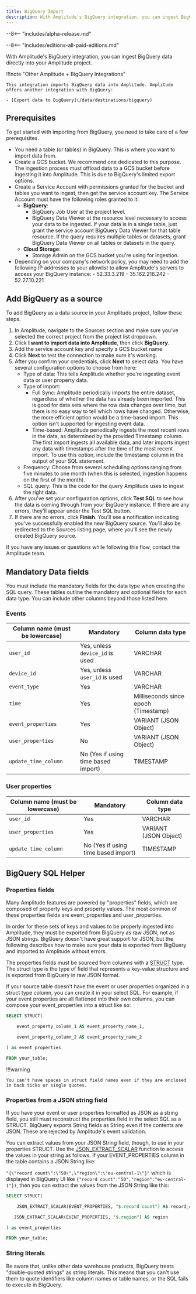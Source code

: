 ```yaml
--- 
title: BigQuery Import
description: With Amplitude's BigQuery integration, you can ingest BigQuery data directly into your Amplitude project. 
---
```


--8<-- "includes/alpha-release.md"

--8<-- "includes/editions-all-paid-editions.md"

With Amplitude's BigQuery integration, you can ingest BigQuery data directly into your Amplitude project.

!!!note "Other Amplitude + BigQuery Integrations"

    This integration imports BigQuery data into Amplitude. Amplitude offers another integration with BigQuery: 

    - [Export data to BigQuery](/data/destinations/bigquery)

## Prerequisites

To get started with importing from BigQuery, you need to take care of a few prerequisites.

- You need a table (or tables) in BigQuery. This is where you want to import data from.
- Create a GCS bucket. We recommend one dedicated to this purpose. The ingestion process must offload data to a GCS bucket before ingesting it into Amplitude. This is due to BigQuery's limited export options.
- Create a Service Account with permissions granted for the bucket and tables you want to ingest, then get the service account key. The Service Account must have the following roles granted to it:
    - **BigQuery**:
        - BigQuery Job User at the project level.
        - BigQuery Data Viewer at the resource level necessary to access your data to be ingested. If your data is in a single table, just grant the service account BigQuery Data Viewer for that table resource. If the query requires multiple tables or datasets, grant BigQuery Data Viewer on all tables or datasets in the query.
    - **Cloud Storage**:
        - Storage Admin on the GCS bucket you're using for ingestion.
- Depending on your company's network policy, you may need to add the following IP addresses to your allowlist to allow Amplitude's servers to access your BigQuery instance:
      - 52.33.3.219
      - 35.162.216.242
      - 52.27.10.221

## Add BigQuery as a source

To add BigQuery as a data source in your Amplitude project, follow these steps.

1. In Amplitude, navigate to the Sources section and make sure you've selected the correct project from the project list dropdown.
2. Click **I want to import data into Amplitude**, then click **BigQuery**.
3. Add the service account key and specify a GCS bucket name.
4. Click **Next** to test the connection to make sure it's working.
5. After you confirm your credentials, click **Next** to select data. You have several configuration options to choose from here:
      - Type of data: This tells Amplitude whether you're ingesting event data or user property data.
      - Type of import:
           - Full Sync: Amplitude periodically imports the entire dataset, regardless of whether the data has already been imported. This is good for data sets where the row data changes over time, but there is no easy way to tell which rows have changed. Otherwise, the more efficient option would be a time-based import. This option isn't supported for ingesting event data.
           - Time-based: Amplitude periodically ingests the most recent rows in the data, as determined by the provided Timestamp column. The first import ingests all available data, and later imports ingest any data with timestamps after the time of the most recent import. To use this option, include the timestamp column in the output of your SQL statement.
      - Frequency: Choose from several scheduling options ranging from five minutes to one month (when this is selected, ingestion happens on the first of the month).
    - SQL query: This is the code for the query Amplitude uses to ingest the right data.
6. After you've set your configuration options, click **Test SQL** to see how the data is coming through from your BigQuery instance. If there are any errors, they'll appear under the Test SQL button.
7. If there are no errors, click **Finish**. You'll see a notification indicating you've successfully enabled the new BigQuery source. You'll also be redirected to the Sources listing page, where you'll see the newly created BigQuery source.

If you have any issues or questions while following this flow, contact the Amplitude team.

## Mandatory Data fields

You must include the mandatory fields for the data type when creating the SQL query. These tables outline the mandatory and optional fields for each data type. You can include other columns beyond those listed here.

### Events

| Column name (must be lowercase) | Mandatory | Column data type |
|---|---|---|
| `user_id` | Yes, unless `device_id` is used | VARCHAR |
| `device_id` | Yes, unless `user_id` is used | VARCHAR |
| `event_type` | Yes | VARCHAR |
| `time` | Yes | Milliseconds since epoch (Timestamp) |
| `event_properties` | Yes | VARIANT (JSON Object) |
| `user_properties` | No | VARIANT (JSON Object) |
| `update_time_column` | No (Yes if using time based import) | TIMESTAMP |

### User properties

| Column name (must be lowercase) | Mandatory | Column data type |
|---|---|---|
| `user_id` | Yes | VARCHAR |
| `user_properties` | Yes | VARIANT (JSON Object) |
| `update_time_column` | No (Yes if using time based import) | TIMESTAMP |

## BigQuery SQL Helper

### Properties fields

Many Amplitude features are powered by "properties" fields, which are composed of property keys and property values. The most common of these properties fields are event_properties and user_properties.

In order for these sets of keys and values to be properly ingested into Amplitude, they must be exported from BigQuery as raw JSON, not as JSON strings. BigQuery doesn't have great support for JSON, but the following describes how to make sure your data is exported from BigQuery and imported to Amplitude without errors.

The properties fields must be sourced from columns with a [STRUCT](https://cloud.google.com/bigquery/docs/reference/standard-sql/data-types#struct_type) type. The struct type is the type of field that represents a key-value structure and is exported from BigQuery in raw JSON format.

If your source table doesn't have the event or user properties organized in a struct type column, you can create it in your select SQL. For example, if your event properties are all flattened into their own columns, you can compose your event_properties into a struct like so:

```sql
SELECT STRUCT(

    event_property_column_1 AS event_property_name_1,

    event_property_column_2 AS event_property_name_2

) as event_properties

FROM your_table;
```

!!!warning

    You can't have spaces in struct field names even if they are enclosed in back ticks or single quotes.

### Properties from a JSON string field

If you have your event or user properties formatted as JSON as a string field, you still must reconstruct the properties field in the select SQL as a STRUCT. BigQuery exports String fields as String even if the contents are JSON. These are rejected by Amplitude's event validation.

You can extract values from your JSON String field, though, to use in your properties STRUCT. Use the [JSON_EXTRACT_SCALAR](https://cloud.google.com/bigquery/docs/reference/standard-sql/json_functions#json_extract_scalar) function to access the values in your string as follows. If your EVENT_PROPERTIES column in the table contains a JSON String like:

`"{\"record count\":\"50\",\"region\":\"eu-central-1\"}"` which is displayed in BigQuery UI like `{"record count":"50","region":"eu-central-1"})`, then you can extract the values from the JSON String like this:

```sql
SELECT STRUCT(

    JSON_EXTRACT_SCALAR(EVENT_PROPERTIES, "$.record count") AS record_count,

   JSON_EXTRACT_SCALAR(EVENT_PROPERTIES, "$.region") AS region

) as event_properties

FROM your_table;
```

### String literals

Be aware that, unlike other data warehouse products, BigQuery treats "double-quoted strings" as string literals. 
This means that you can't use them to quote identifiers like column names or table names, or the SQL fails to execute in BigQuery.
